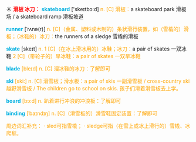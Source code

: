 ☀ <font color="red">**滑板 冰刀：**</font>
<font color="sky blue">**skateboard**</font> ['skeɪtbɔ:d] 
<font color="orange">n. [C] 滑板：</font>a skateboard park 滑板场 / a skateboard ramp 滑板坡道
           
<font color="sky blue">**runner**</font> [ˈrʌnə(r)]
<font color="orange">n. [C]（金属、塑料或木制的）条状滑行装置，如（雪橇的）滑板；（冰鞋的）冰刀：</font>the runners of a sledge 雪橇的滑板

<font color="sky blue">**skate**</font> [skeɪt] 
<font color="orange">n. 1 [C]（在冰上滑冰用的）冰鞋；冰刀：</font>a pair of skates 一双冰鞋 <font color="orange"> <font color="orange">2 [C]（带轮子的）旱冰鞋：</font>a pair of skates 一双旱冰鞋
           
<font color="sky blue">**blade**</font> [bleɪd]
<font color="orange">n. [C] 溜冰鞋的冰刀：</font>了解即可

<font color="sky blue">**ski**</font> [ski:] 
<font color="orange">n. [C] 滑雪板；滑水板：</font>a pair of skis 一副滑雪板 / cross-country ski 越野滑雪板 / The children go to school on skis. 孩子们滑着滑雪板去上学。

<font color="sky blue">**board**</font> [bɔ:d] 
<font color="orange">n. 趴着进行冲浪的冲浪板：</font>了解即可
           
<font color="sky blue">**binding**</font> [ˈbaɪndɪŋ]
<font color="orange">n. [C]（滑雪板的）滑雪鞋固定装置：</font>了解即可

周边词汇补充：
· sled可指雪橇；
· sledge可指（在雪上或冰上滑行的）雪橇、冰爬犁。
